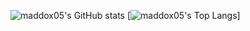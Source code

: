 ![maddox05's GitHub stats](https://github-readme-stats.vercel.app/api?username=maddox05&theme=dark&show_icons=true)
[![maddox05's Top Langs](https://github-readme-stats.vercel.app/api/top-langs/?username=maddox05&langs_count=8&theme=dark)]
